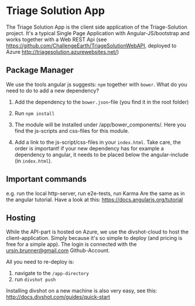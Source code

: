 # Triage Solution App
The Triage Solution App is the client side application of the Triage-Solution project. It's a typical Single Page Application with Angular-JS/bootstrap and works together with a Web REST Api (see https://github.com/ChallengeEarth/TriageSolutionWebAPI, deployed to Azure http://triagesolution.azurewebsites.net/)

## Package Manager
We use the tools angular js suggests: `npm` together with `bower`. What do you need to do to add a new dependency?
1. Add the dependency to the `bower.json`-file (you find it in the root folder)

2. Run `npm install` 

3. The module will be installed under /app/bower_components/. Here you find the js-scripts and css-files for this module. 

4. Add a link to the js-script/css-files in your `index.html`. Take care, the order is important! if your new dependency has for example a dependency to angular, it needs to be placed below the angular-include (in `index.html`). 

## Important commands 
e.g. run the local http-server, run e2e-tests, run Karma
Are the same as in the angular tutorial. Have a look at this: https://docs.angularjs.org/tutorial

## Hosting
While the API-part is hosted on Azure, we use the divshot-cloud to host the client-application. Simply because it's so simple to deploy (and pricing is free for a simple app).
The login is connected with the ursin.brunner@gmail.com Github-Account.

All you need to re-deploy is:

1. navigate to the `/app-directory`
2. run `divshot push`

Installing divshot on a new machine is also very easy, see this: http://docs.divshot.com/guides/quick-start

